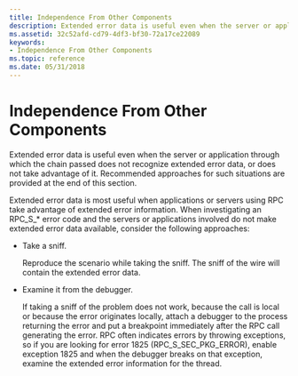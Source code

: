 ```yaml
---
title: Independence From Other Components
description: Extended error data is useful even when the server or application through which the chain passed does not recognize extended error data, or does not take advantage of it. Recommended approaches for such situations are provided at the end of this section.
ms.assetid: 32c52afd-cd79-4df3-bf30-72a17ce22089
keywords:
- Independence From Other Components
ms.topic: reference
ms.date: 05/31/2018
---
```


# Independence From Other Components

Extended error data is useful even when the server or application through which the chain passed does not recognize extended error data, or does not take advantage of it. Recommended approaches for such situations are provided at the end of this section.

Extended error data is most useful when applications or servers using RPC take advantage of extended error information. When investigating an RPC\_S\_\* error code and the servers or applications involved do not make extended error data available, consider the following approaches:

-   Take a sniff.

    Reproduce the scenario while taking the sniff. The sniff of the wire will contain the extended error data.

-   Examine it from the debugger.

    If taking a sniff of the problem does not work, because the call is local or because the error originates locally, attach a debugger to the process returning the error and put a breakpoint immediately after the RPC call generating the error. RPC often indicates errors by throwing exceptions, so if you are looking for error 1825 (RPC\_S\_SEC\_PKG\_ERROR), enable exception 1825 and when the debugger breaks on that exception, examine the extended error information for the thread.

 

 




